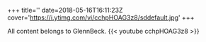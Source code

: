 +++
title=''
date=2018-05-16T16:11:23Z
cover='https://i.ytimg.com/vi/cchpHOAG3z8/sddefault.jpg'
+++

All content belongs to GlennBeck.
{{< youtube cchpHOAG3z8 >}}
